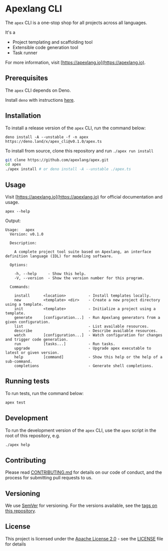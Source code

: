 # Apexlang CLI

The `apex` CLI is a one-stop shop for all projects across all languages.

It's a

- Project templating and scaffolding tool
- Extensible code generation tool
- Task runner

For more information, visit [https://apexlang.io](https://apexlang.io).

## Prerequisites

The `apex` CLI depends on Deno.

Install `deno` with instructions
[here](https://github.com/denoland/deno_install).

## Installation

To install a release version of the `apex` CLI, run the command below:

```
deno install -A --unstable -f -n apex https://deno.land/x/apex_cli@v0.1.0/apex.ts
```

To install from source, clone this repository and run `./apex run install`

```sh
git clone https://github.com/apexlang/apex.git
cd apex
./apex install # or deno install -A --unstable ./apex.ts
```

## Usage

Visit [https://apexlang.io](https://apexlang.io) for official documentation and
usage.

```shell
apex --help
```

Output:

```console{title="apex help"}
Usage:   apex  
  Version: v0.1.0

  Description:

    A complete project tool suite based on Apexlang, an interface definition language (IDL) for modeling software.

  Options:

    -h, --help     - Show this help.                            
    -V, --version  - Show the version number for this program.  

  Commands:

    install      <location>          - Install templates locally.                                  
    new          <template> <dir>    - Create a new project directory using a template.            
    init         <template>          - Initialize a project using a template.                      
    generate     [configuration...]  - Run Apexlang generators from a given configuration.         
    list                             - List available resources.                                   
    describe                         - Describe available resources.                               
    watch        [configuration...]  - Watch configuration for changes and trigger code generation.
    run          [tasks...]          - Run tasks.                                                  
    upgrade                          - Upgrade apex executable to latest or given version.         
    help         [command]           - Show this help or the help of a sub-command.                
    completions                      - Generate shell completions.
```

## Running tests

To run tests, run the command below:

```sh
apex test
```

## Development

To run the development version of the `apex` CLI, use the `apex` script in the
root of this repository, e.g.

```sh
./apex help
```

## Contributing

Please read
[CONTRIBUTING.md](https://github.com/apexlang/apex/blob/main/CONTRIBUTING.md)
for details on our code of conduct, and the process for submitting pull requests
to us.

## Versioning

We use [SemVer](http://semver.org/) for versioning. For the versions available,
see the [tags on this repository](https://github.com/apexlang/apex/tags).

## License

This project is licensed under the
[Apache License 2.0](https://choosealicense.com/licenses/apache-2.0/) - see the
[LICENSE](LICENSE) file for details
